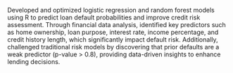 Developed and optimized logistic regression and random forest models using R to predict loan default probabilities and improve credit risk assessment. Through financial data analysis, identified key predictors such as home ownership, loan purpose, interest rate, income percentage, and credit history length, which significantly impact default risk. Additionally, challenged traditional risk models by discovering that prior defaults are a weak predictor (p-value > 0.8), providing data-driven insights to enhance lending decisions.
